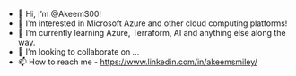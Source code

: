 - 👋 Hi, I’m @AkeemS00!
- 👀 I’m interested in Microsoft Azure and other cloud computing platforms!
- 🌱 I’m currently learning Azure, Terraform, AI and anything else along the way.
- 💞️ I’m looking to collaborate on ...
- 📫 How to reach me - https://www.linkedin.com/in/akeemsmiley/

<!---
AkeemS00/AkeemS00 is a ✨ special ✨ repository because its `README.md` (this file) appears on your GitHub profile.
You can click the Preview link to take a look at your changes.
--->
